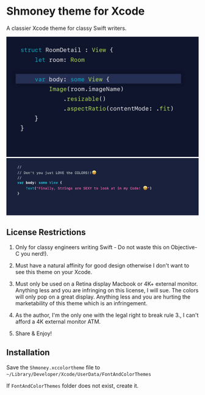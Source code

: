 # Shmoney theme for Xcode
A classier Xcode theme for classy Swift writers.

![](ShmoneyThemePreview.jpeg)
![](StringPreview.png)



## License Restrictions
1. Only for classy engineers writing Swift - Do not waste this on Objective-C you nerd!).

2. Must have a natural affinity for good design otherwise I don't want to see this theme on your Xcode.

3. Must only be used on a Retina display Macbook or 4K+ external monitor. Anything less and you are infringing on this license, I will sue. The colors will only pop on a great display. Anything less and you are hurting the marketability of this theme which is an infringement.

4. As the author, I'm the only one with the legal right to break rule 3., I can't afford a 4K external monitor ATM.

5. Share & Enjoy!

## Installation
Save the `Shmoney.xccolortheme` file to `~/Library/Developer/Xcode/UserData/FontAndColorThemes`

If `FontAndColorThemes` folder does not exist, create it.
